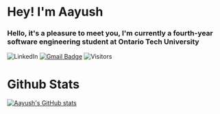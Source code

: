 # Hey! I'm Aayush
### Hello, it's a pleasure to meet you, I'm currently a fourth-year software engineering student at Ontario Tech University

![LinkedIn]({https://img.shields.io/badge/LinkedIn-0077B5?style=for-the-badge&logo=linkedin&logoColor=white})
[![Gmail Badge](https://img.shields.io/badge/aayush.b.parikh@gmail.com-c14438?style=flat&logo=Gmail&logoColor=white&link=mailto:aayush.b.parikh@gmail.com)](mailto:aayush.b.parikh@gmail.com)
![Visitors](https://visitor-badge.laobi.icu/badge?page_id=aayushhparikh)



<!--
**aayushhparikh/aayushhparikh** is a ✨ _special_ ✨ repository because its `README.md` (this file) appears on your GitHub profile.

Here are some ideas to get you started:

- 🔭 I’m currently working on ...
- 🌱 I’m currently learning ...
- 👯 I’m looking to collaborate on ...
- 🤔 I’m looking for help with ...
- 💬 Ask me about ...
- 📫 How to reach me: ...
- 😄 Pronouns: ...
- ⚡ Fun fact: ...
-->
# Github Stats

[![Aayush's GitHub stats](https://github-readme-stats.vercel.app/api?username=aayushhparikh)](https://github.com/aayushhparikh/github-readme-stats)
